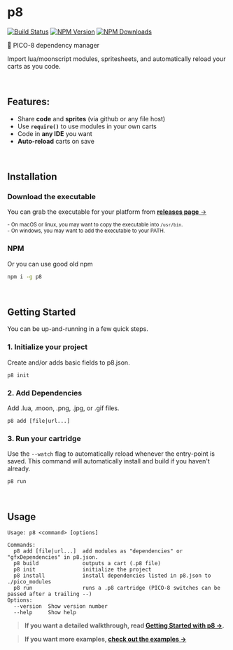 # p8

[![Build Status](https://api.travis-ci.org/jozanza/p8.svg?branch=master)](https://travis-ci.org/jozanza/p8)
[![NPM Version](https://img.shields.io/npm/v/p8.svg?style=flat)](https://www.npmjs.org/package/p8)
[![NPM Downloads](https://img.shields.io/npm/dm/p8.svg?style=flat)](https://www.npmjs.org/package/p8)

👾 PICO-8 dependency manager

Import lua/moonscript modules, spritesheets, and automatically reload your carts as you code.

<br />

## Features:

- Share **code** and **sprites** (via github or any file host)
- Use **`require()`** to use modules in your own carts
- Code in **any IDE** you want
- **Auto-reload** carts on save

<br />

## Installation

### Download the executable

You can grab the executable for your platform from [**releases page** &rarr;](./releases)

<sup>- On macOS or linux, you may want to copy the executable into `/usr/bin`.</sup><br />
<sup>- On windows, you may want to add the executable to your PATH.</sup>

### NPM

Or you can use good old npm

```sh
npm i -g p8
```

<br />

## Getting Started

You can be up-and-running in a few quick steps.

### 1. Initialize your project

Create and/or adds basic fields to p8.json.

```
p8 init
```

### 2. Add Dependencies

Add .lua, .moon, .png, .jpg, or .gif files.

```
p8 add [file|url...]
```

### 3. Run your cartridge

Use the `--watch` flag to automatically reload whenever the entry-point is saved. This command will automatically install and build if you haven't already.

```
p8 run
```

<br />

## Usage

```
Usage: p8 <command> [options]

Commands:
  p8 add [file|url...]  add modules as "dependencies" or "gfxDependencies" in p8.json.
  p8 build              outputs a cart (.p8 file)
  p8 init               initialize the project
  p8 install            install dependencies listed in p8.json to ./pico_modules
  p8 run                runs a .p8 cartridge (PICO-8 switches can be passed after a trailing --)
Options:
  --version  Show version number
  --help     Show help
```

> **If you want a detailed walkthrough, read [Getting Started with p8 &rarr;](./getting-started.md).<br />**

> **If you want more examples, [check out the examples &rarr;](./examples)**

